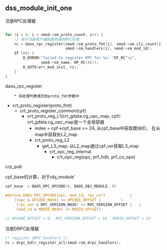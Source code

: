 ## dss_module_init_one

 注册RPC处理器

```c

for (i = 0; i < smod->sm_proto_count; i++) {
    // 用于注册客户端和服务端的RPC处理
    rc = daos_rpc_register(smod->sm_proto_fmt[i], smod->sm_cli_count[i],
                           smod->sm_handlers[i], smod->sm_mod_id);
    if (rc) {
        D_ERROR("failed to register RPC for %s: "DF_RC"\n",
                smod->sm_name, DP_RC(rc));
        D_GOTO(err_mod_init, rc);
    }
}
```

daos_rpc_register

		* 将处理列表填充到proto_fmt参数中
  * crt_proto_register(proto_fmt)
    * crt_proto_register_common(cpf)
      * crt_proto_reg_L1(crt_gdata.cg_opc_map, cpf): crt_gdata.cg_opc_map是一个全局容器
        * index = cpf->cpf_base >> 24, 从cpf_base中获取模块ID， 在从map中获取处L2_map
        * crt_proto_reg_L2
          * get_L3_map: 从L2_map通过cpf_ver获取L3_map
            * crt_opc_reg_internal
              * crt_opc_reg(opc, prf_hdlr, prf_co_ops)



crp_pub



cpf_base的计算，对于obj_module'

```c
cpf_base  = DAOS_RPC_OPCODE(0, DAOS_OBJ_MODULE, 0)
    
#define DAOS_RPC_OPCODE(opc, mod_id, rpc_ver)			\
	((opc & OPCODE_MASK) << OPCODE_OFFSET |			\
	 (rpc_ver & RPC_VERSION_MASK) << RPC_VERSION_OFFSET |	\
	 (mod_id & MODID_MASK) << MODID_OFFSET)

// OPCODE_OFFSET = 0， RPC_VERSION_OFFSET = 16， MODID_OFFSET = 24
```



注册DRPC处理器

```c
/* register dRPC handlers */
rc = drpc_hdlr_register_all(smod->sm_drpc_handlers);
```

